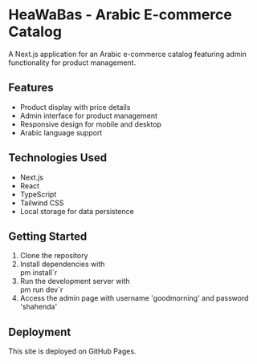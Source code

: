 # HeaWaBas - Arabic E-commerce Catalog

A Next.js application for an Arabic e-commerce catalog featuring admin functionality for product management.

## Features

- Product display with price details
- Admin interface for product management
- Responsive design for mobile and desktop
- Arabic language support

## Technologies Used

- Next.js
- React
- TypeScript
- Tailwind CSS
- Local storage for data persistence

## Getting Started

1. Clone the repository
2. Install dependencies with \
pm install\`r
3. Run the development server with \
pm run dev\`r
4. Access the admin page with username 'goodmorning' and password 'shahenda'

## Deployment

This site is deployed on GitHub Pages.

